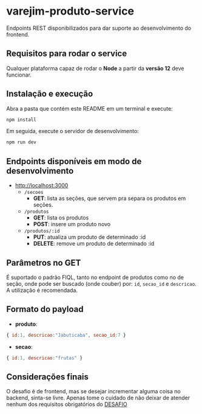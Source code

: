 # varejim-produto-service

Endpoints REST disponibilizados para dar suporte ao desenvolvimento do frontend.

## Requisitos para rodar o service

Qualquer plataforma capaz de rodar o **Node** a partir da **versão 12** deve
funcionar.

## Instalação e execução

Abra a pasta que contém este README em um terminal e execute:

```bash
npm install 
```

Em seguida, execute o servidor de desenvolvimento:

```bash
npm run dev
```

## Endpoints disponíveis em modo de desenvolvimento

- <http://localhost:3000>
  - `/secoes`
    - **GET**: lista as seções, que servem pra separa os produtos em seções.
  - `/produtos`
    - **GET**: lista os produtos
    - **POST**: insere um produto novo
  - `/produtos/:id`
    - **PUT**: atualiza um produto de determinado :id
    - **DELETE**: remove um produto de determinado :id

## Parâmetros no GET

É suportado o padrão FIQL, tanto no endpoint de produtos como no de seção, onde pode ser buscado (onde couber) por: `id`, `secao_id` e `descricao`. A utilização é recomendada.

## Formato do payload

- **produto**:

```js
{ id:1, descricao:"Jabuticaba", secao_id:7 }
```

- **secao**:

```js
{ id:1, descricao:"frutas" }
```

## Considerações finais

O desafio é de frontend, mas se desejar incrementar alguma coisa no backend,
sinta-se livre. Apenas tome o cuidado de não deixar de atender nenhum dos
requisitos obrigatórios do [DESAFIO](../DESAFIO.md)
